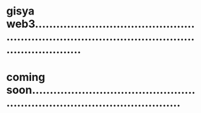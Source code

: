 # gisya web3.......................................................................................................................
# coming soon...............................................................................................
